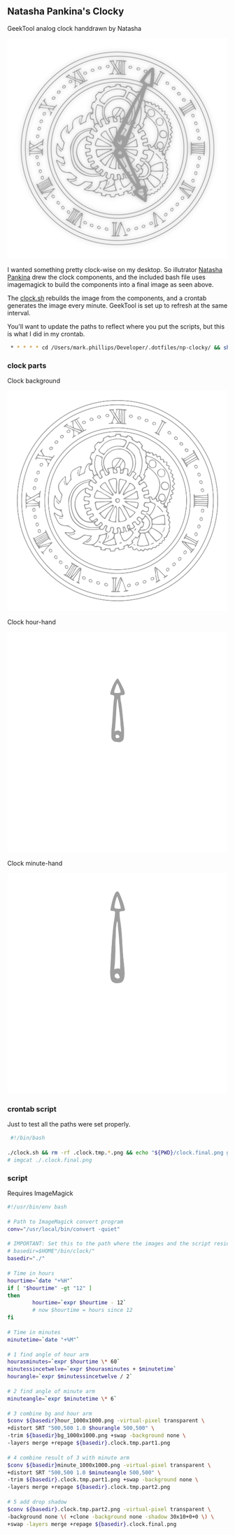 ## Natasha Pankina's Clocky

GeekTool analog clock handdrawn by Natasha

![Clock](./.clock.final.png)

I wanted something pretty clock-wise on my desktop. So illutrator [Natasha Pankina](https://natasha-pankina.com) drew the clock components, and the included bash file uses imagemagick to build the components into a final image as seen above.

The [clock.sh](./clock.sh) rebuilds the image from the components, and a crontab generates the image every minute. GeekTool is set up to refresh at the same interval.

You'll want to update the paths to reflect where you put the scripts, but this is what I did in my crontab.

```bash
 * * * * * cd /Users/mark.phillips/Developer/.dotfiles/np-clocky/ && sh /Users/mark.phillips/Developer/.dotfiles/np-clocky/clock.sh
```

### clock parts

Clock background

![clock background](./bg_1000x1000.png)

Clock hour-hand

![clock hour-hand](./hour_1000x1000.png)

Clock minute-hand

![clock minute-hand](./minute_1000x1000.png)

### crontab script

Just to test all the paths were set properly.

```bash
 #!/bin/bash

./clock.sh && rm -rf .clock.tmp.*.png && echo "${PWD}/clock.final.png generated"
# imgcat ./.clock.final.png
```

### script

Requires ImageMagick

```bash
#!/usr/bin/env bash

# Path to ImageMagick convert program
conv="/usr/local/bin/convert -quiet"

# IMPORTANT: Set this to the path where the images and the script reside.
# basedir=$HOME"/bin/clock/"
basedir="./"

# Time in hours
hourtime=`date "+%H"`
if [ "$hourtime" -gt "12" ]
then
        hourtime=`expr $hourtime - 12`
        # now $hourtime = hours since 12
fi

# Time in minutes
minutetime=`date "+%M"`

# 1 find angle of hour arm
hourasminutes=`expr $hourtime \* 60`
minutessincetwelve=`expr $hourasminutes + $minutetime`
hourangle=`expr $minutessincetwelve / 2`

# 2 find angle of minute arm
minuteangle=`expr $minutetime \* 6`

# 3 combine bg and hour arm
$conv ${basedir}hour_1000x1000.png -virtual-pixel transparent \
+distort SRT "500,500 1.0 $hourangle 500,500" \
-trim ${basedir}bg_1000x1000.png +swap -background none \
-layers merge +repage ${basedir}.clock.tmp.part1.png

# 4 combine result of 3 with minute arm
$conv ${basedir}minute_1000x1000.png -virtual-pixel transparent \
+distort SRT "500,500 1.0 $minuteangle 500,500" \
-trim ${basedir}.clock.tmp.part1.png +swap -background none \
-layers merge +repage ${basedir}.clock.tmp.part2.png

# 5 add drop shadow
$conv ${basedir}.clock.tmp.part2.png -virtual-pixel transparent \
-background none \( +clone -background none -shadow 30x10+0+0 \) \
+swap -layers merge +repage ${basedir}.clock.final.png

```
